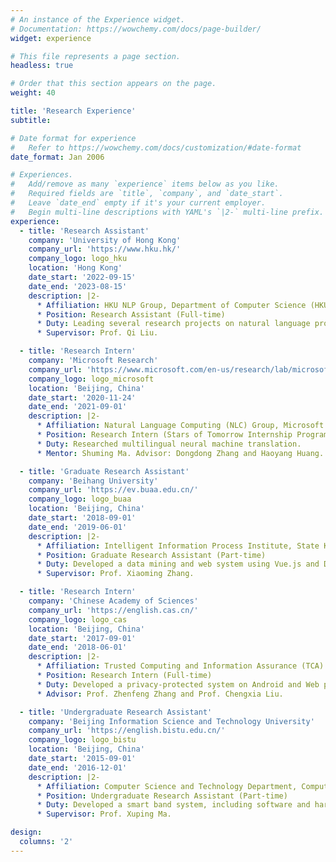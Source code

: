 ```yaml
---
# An instance of the Experience widget.
# Documentation: https://wowchemy.com/docs/page-builder/
widget: experience

# This file represents a page section.
headless: true

# Order that this section appears on the page.
weight: 40

title: 'Research Experience'
subtitle:

# Date format for experience
#   Refer to https://wowchemy.com/docs/customization/#date-format
date_format: Jan 2006

# Experiences.
#   Add/remove as many `experience` items below as you like.
#   Required fields are `title`, `company`, and `date_start`.
#   Leave `date_end` empty if it's your current employer.
#   Begin multi-line descriptions with YAML's `|2-` multi-line prefix.
experience:
  - title: 'Research Assistant'
    company: 'University of Hong Kong'
    company_url: 'https://www.hku.hk/'
    company_logo: logo_hku
    location: 'Hong Kong'
    date_start: '2022-09-15'
    date_end: '2023-08-15'
    description: |2-
      * Affiliation: HKU NLP Group, Department of Computer Science (HKU CS)
      * Position: Research Assistant (Full-time)
      * Duty: Leading several research projects on natural language processing, computer vision, and financial fraud analysis based on graph neural networks.
      * Supervisor: Prof. Qi Liu.

  - title: 'Research Intern'
    company: 'Microsoft Research'
    company_url: 'https://www.microsoft.com/en-us/research/lab/microsoft-research-asia/'
    company_logo: logo_microsoft
    location: 'Beijing, China'
    date_start: '2020-11-24'
    date_end: '2021-09-01'
    description: |2-
      * Affiliation: Natural Language Computing (NLC) Group, Microsoft Research Asia (MSRA)
      * Position: Research Intern (Stars of Tomorrow Internship Program) (Full-time)
      * Duty: Researched multilingual neural machine translation.
      * Mentor: Shuming Ma. Advisor: Dongdong Zhang and Haoyang Huang.

  - title: 'Graduate Research Assistant'
    company: 'Beihang University'
    company_url: 'https://ev.buaa.edu.cn/'
    company_logo: logo_buaa
    location: 'Beijing, China'
    date_start: '2018-09-01'
    date_end: '2019-06-01'
    description: |2-
      * Affiliation: Intelligent Information Process Institute, State Key Lab of Software Development Environment, School of Computer Science and Engineering (SCSE)
      * Position: Graduate Research Assistant (Part-time)
      * Duty: Developed a data mining and web system using Vue.js and Django.
      * Supervisor: Prof. Xiaoming Zhang.

  - title: 'Research Intern'
    company: 'Chinese Academy of Sciences'
    company_url: 'https://english.cas.cn/'
    company_logo: logo_cas
    location: 'Beijing, China'
    date_start: '2017-09-01'
    date_end: '2018-06-01'
    description: |2-
      * Affiliation: Trusted Computing and Information Assurance (TCA) Group, Institute of Software (ISCAS)
      * Position: Research Intern (Full-time)
      * Duty: Developed a privacy-protected system on Android and Web platform (Excellent Award of Graduation Project).
      * Advisor: Prof. Zhenfeng Zhang and Prof. Chengxia Liu.

  - title: 'Undergraduate Research Assistant'
    company: 'Beijing Information Science and Technology University'
    company_url: 'https://english.bistu.edu.cn/'
    company_logo: logo_bistu
    location: 'Beijing, China'
    date_start: '2015-09-01'
    date_end: '2016-12-01'
    description: |2-
      * Affiliation: Computer Science and Technology Department, Computer School (SCS)
      * Position: Undergraduate Research Assistant (Part-time)
      * Duty: Developed a smart band system, including software and hardware (National-level Innovation Project).
      * Supervisor: Prof. Xuping Ma.

design:
  columns: '2'
---
```

